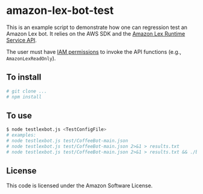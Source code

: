 # amazon-lex-bot-test

This is an example script to demonstrate how one can regression test an Amazon Lex bot.  It relies on the AWS SDK and the [Amazon Lex Runtime Service API](http://docs.aws.amazon.com/lex/latest/dg/API_Operations_Amazon_Lex_Runtime_Service.html).

The user must have [IAM permissions](http://docs.aws.amazon.com/lex/latest/dg/access-control-managing-permissions.html#access-policy-examples-aws-managed) to invoke the API functions (e.g., ``AmazonLexReadOnly``).

## To install
```bash
# git clone ...
# npm install
```

## To use
```bash
$ node testlexbot.js <TestConfigFile>
# examples:
# node testlexbot.js test/CoffeeBot-main.json
# node testlexbot.js test/CoffeeBot-main.json 2>&1 > results.txt
# node testlexbot.js test/CoffeeBot-main.json 2>&1 > results.txt && ./bin/summarizeResults.sh results.txt
```

## License
This code is licensed under the Amazon Software License.
